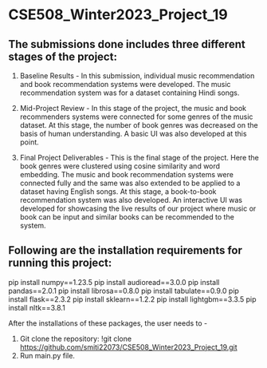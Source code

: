 # CSE508_Winter2023_Project_19

## The submissions done includes three different stages of the project:

1. Baseline Results - In this submission, individual music recommendation and book recommendation systems were developed.
                      The music recommendation system was for a dataset containing Hindi songs.

2. Mid-Project Review - In this stage of the project, the music and book recommenders systems were connected for some genres of the music dataset.
                        At this stage, the number of book genres was decreased on the basis of human understanding.
                        A basic UI was also developed at this point.

3. Final Project Deliverables - This is the final stage of the project. Here the book genres were clustered using cosine similarity and word embedding.
                                The music and book recommendation systems were connected fully and the same was also extended to be applied to a dataset
                                having English songs. At this stage, a book-to-book recommendation system was also developed.
                                An interactive UI was developed for showcasing the live results of our project where music or book can be input and
                                similar books can be recommended to the system.

## Following are the installation requirements for running this project:
pip install numpy==1.23.5
pip install audioread==3.0.0
pip install pandas==2.0.1
pip install librosa==0.8.0
pip install tabulate==0.9.0
pip install flask==2.3.2
pip install sklearn==1.2.2
pip install lightgbm==3.3.5
pip install nltk==3.8.1

After the installations of these packages, the user needs to -
1. Git clone the repository: !git clone https://github.com/smiti22073/CSE508_Winter2023_Project_19.git
2. Run main.py file.

